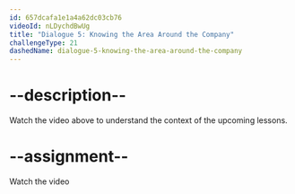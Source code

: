 ```yaml
---
id: 657dcafa1e1a4a62dc03cb76
videoId: nLDychdBwUg
title: "Dialogue 5: Knowing the Area Around the Company"
challengeType: 21
dashedName: dialogue-5-knowing-the-area-around-the-company
---
```


# --description--

Watch the video above to understand the context of the upcoming lessons.

# --assignment--

Watch the video
